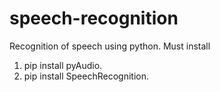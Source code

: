 # speech-recognition
Recognition of speech using python.
Must install 
1. pip install pyAudio.
2. pip install SpeechRecognition.
